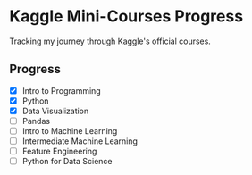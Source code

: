 # Kaggle Mini-Courses Progress

Tracking my journey through Kaggle's official courses.

## Progress
- [x] Intro to Programming
- [x] Python
- [x] Data Visualization
- [ ] Pandas  
- [ ] Intro to Machine Learning  
- [ ] Intermediate Machine Learning  
- [ ] Feature Engineering  
- [ ] Python for Data Science  
